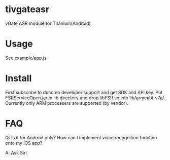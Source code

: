 tivgateasr
==========

vGate ASR module for Titanium(Android)

Usage
==========
See example/app.js

Install
==========
First subscribe to docomo developer support and get SDK and API key. Put FSRServiceOpen.jar in lib directory and drop libFSR.so into lib/armeabi-v7a/. Currently only ARM processers are supported (by vendor).

FAQ
==========
Q: Is it for Android only? How can I implement voice recognition function onto my iOS app?

A: Ask Siri.
